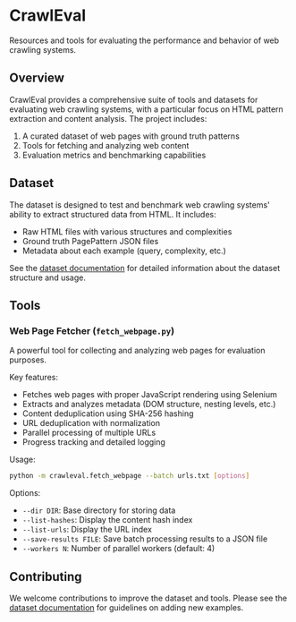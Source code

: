 # CrawlEval

Resources and tools for evaluating the performance and behavior of web crawling systems.

## Overview

CrawlEval provides a comprehensive suite of tools and datasets for evaluating web crawling systems, with a particular focus on HTML pattern extraction and content analysis. The project includes:

1. A curated dataset of web pages with ground truth patterns
2. Tools for fetching and analyzing web content
3. Evaluation metrics and benchmarking capabilities

## Dataset

The dataset is designed to test and benchmark web crawling systems' ability to extract structured data from HTML. It includes:

- Raw HTML files with various structures and complexities
- Ground truth PagePattern JSON files
- Metadata about each example (query, complexity, etc.)

See the [dataset documentation](crawleval/README.md) for detailed information about the dataset structure and usage.

## Tools

### Web Page Fetcher (`fetch_webpage.py`)

A powerful tool for collecting and analyzing web pages for evaluation purposes.

Key features:
- Fetches web pages with proper JavaScript rendering using Selenium
- Extracts and analyzes metadata (DOM structure, nesting levels, etc.)
- Content deduplication using SHA-256 hashing
- URL deduplication with normalization
- Parallel processing of multiple URLs
- Progress tracking and detailed logging

Usage:
```bash
python -m crawleval.fetch_webpage --batch urls.txt [options]
```

Options:
- `--dir DIR`: Base directory for storing data
- `--list-hashes`: Display the content hash index
- `--list-urls`: Display the URL index
- `--save-results FILE`: Save batch processing results to a JSON file
- `--workers N`: Number of parallel workers (default: 4)

## Contributing

We welcome contributions to improve the dataset and tools. Please see the [dataset documentation](crawleval/README.md) for guidelines on adding new examples.
